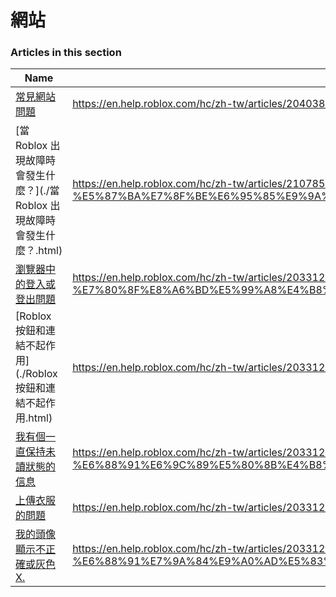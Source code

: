 # 網站  
### Articles in this section
Name|URL
-|-
[常見網站問題](./常見網站問題.html) |https://en.help.roblox.com/hc/zh-tw/articles/204038784-%E5%B8%B8%E8%A6%8B%E7%B6%B2%E7%AB%99%E5%95%8F%E9%A1%8C
[當 Roblox 出現故障時會發生什麼？](./當 Roblox 出現故障時會發生什麼？.html) |https://en.help.roblox.com/hc/zh-tw/articles/210785523-%E7%95%B6-Roblox-%E5%87%BA%E7%8F%BE%E6%95%85%E9%9A%9C%E6%99%82%E6%9C%83%E7%99%BC%E7%94%9F%E4%BB%80%E9%BA%BC-
[瀏覽器中的登入或登出問題](./瀏覽器中的登入或登出問題.html) |https://en.help.roblox.com/hc/zh-tw/articles/203312820-%E7%80%8F%E8%A6%BD%E5%99%A8%E4%B8%AD%E7%9A%84%E7%99%BB%E5%85%A5%E6%88%96%E7%99%BB%E5%87%BA%E5%95%8F%E9%A1%8C
[Roblox 按鈕和連結不起作用](./Roblox 按鈕和連結不起作用.html) |https://en.help.roblox.com/hc/zh-tw/articles/203312810-Roblox-%E6%8C%89%E9%88%95%E5%92%8C%E9%80%A3%E7%B5%90%E4%B8%8D%E8%B5%B7%E4%BD%9C%E7%94%A8
[我有個一直保持未讀狀態的信息](./我有個一直保持未讀狀態的信息.html) |https://en.help.roblox.com/hc/zh-tw/articles/203312970-%E6%88%91%E6%9C%89%E5%80%8B%E4%B8%80%E7%9B%B4%E4%BF%9D%E6%8C%81%E6%9C%AA%E8%AE%80%E7%8B%80%E6%85%8B%E7%9A%84%E4%BF%A1%E6%81%AF
[上傳衣服的問題](./上傳衣服的問題.html) |https://en.help.roblox.com/hc/zh-tw/articles/203312930-%E4%B8%8A%E5%82%B3%E8%A1%A3%E6%9C%8D%E7%9A%84%E5%95%8F%E9%A1%8C
[我的頭像顯示不正確或灰色X.](./我的頭像顯示不正確或灰色X..html) |https://en.help.roblox.com/hc/zh-tw/articles/203312960-%E6%88%91%E7%9A%84%E9%A0%AD%E5%83%8F%E9%A1%AF%E7%A4%BA%E4%B8%8D%E6%AD%A3%E7%A2%BA%E6%88%96%E7%81%B0%E8%89%B2X-